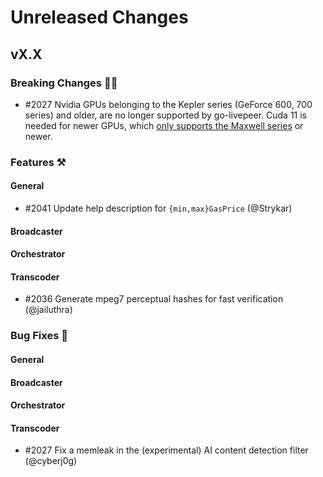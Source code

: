 # Unreleased Changes

## vX.X

### Breaking Changes 🚨🚨

- \#2027 Nvidia GPUs belonging to the Kepler series (GeForce 600, 700 series) and older, are no longer supported by go-livepeer. Cuda 11 is needed for newer GPUs, which [only supports the Maxwell series](https://arnon.dk/matching-sm-architectures-arch-and-gencode-for-various-nvidia-cards/) or newer.

### Features ⚒

#### General
- \#2041 Update help description for `{min,max}GasPrice` (@Strykar)

#### Broadcaster

#### Orchestrator

#### Transcoder

- \#2036 Generate mpeg7 perceptual hashes for fast verification (@jailuthra)

### Bug Fixes 🐞

#### General

#### Broadcaster

#### Orchestrator

#### Transcoder

- \#2027 Fix a memleak in the (experimental) AI content detection filter (@cyberj0g)
